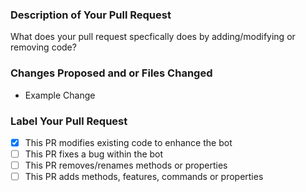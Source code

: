 ### Description of Your Pull Request
What does your pull request specfically does by adding/modifying or removing code?

### Changes Proposed and or Files Changed
- Example Change

### Label Your Pull Request
- [x] This PR modifies existing code to enhance the bot
- [ ] This PR fixes a bug within the bot
- [ ] This PR removes/renames methods or properties
- [ ] This PR adds methods, features, commands or properties

